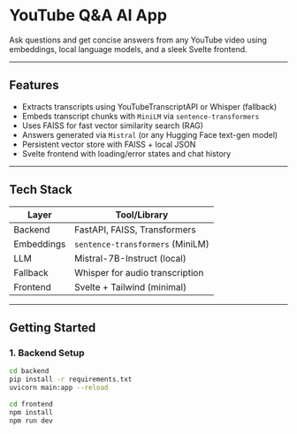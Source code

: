 # YouTube Q&A AI App

Ask questions and get concise answers from any YouTube video using embeddings, local language models, and a sleek Svelte frontend.

---

## Features

- Extracts transcripts using YouTubeTranscriptAPI or Whisper (fallback)
- Embeds transcript chunks with `MiniLM` via `sentence-transformers`
- Uses FAISS for fast vector similarity search (RAG)
- Answers generated via `Mistral` (or any Hugging Face text-gen model)
- Persistent vector store with FAISS + local JSON
- Svelte frontend with loading/error states and chat history

---

## Tech Stack

| Layer      | Tool/Library                        |
|------------|-------------------------------------|
| Backend    | FastAPI, FAISS, Transformers        |
| Embeddings | `sentence-transformers` (MiniLM)    |
| LLM        | Mistral-7B-Instruct (local)         |
| Fallback   | Whisper for audio transcription     |
| Frontend   | Svelte + Tailwind (minimal)         |

---

## Getting Started

### 1. Backend Setup

```bash
cd backend
pip install -r requirements.txt
uvicorn main:app --reload        
  
cd frontend
npm install
npm run dev




